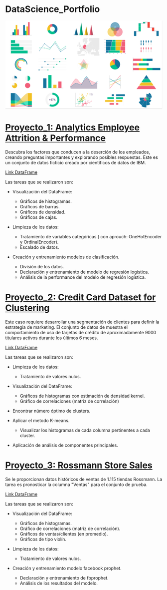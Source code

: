
# DataScience_Portfolio

![](datavizpreviewimage2.png)

# [Proyecto_1: Analytics Employee Attrition & Performance](https://github.com/Lapantufla/Data_Analysis/blob/HumanResources_project/HumanResources_project.ipynb)

Descubra los factores que conducen a la deserción de los empleados, creando preguntas importantes y explorando posibles respuestas. 
Este es un conjunto de datos ficticio creado por científicos de datos de IBM.

[Link DataFrame](https://www.kaggle.com/datasets/pavansubhasht/ibm-hr-analytics-attrition-dataset?datasetId=1067&sortBy=voteCount)

Las tareas que se realizaron son: 

* Visualización del DataFrame: 
  * Gráficos de histogramas.
  * Gráficos de barras.
  * Gráficos de densidad.
  * Gráficos de cajas.
 
* Limpieza de los datos:
  * Tratamiento de variables categóricas ( con aprouch: OneHotEncoder y OrdinalEncoder).
  * Escalado de datos.

* Creación y entrenamiento modelos de clasificación.
  * División de los datos.
  * Declaración y entrenamiento de modelo de regresión logística.
  * Análisis de la performance del modelo de regresión logística.


# [Proyecto_2: Credit Card Dataset for Clustering](https://github.com/Lapantufla/Data_Analysis/blob/Marketing_project/CreditCardClustering_project.ipynb)

Este caso requiere desarrollar una segmentación de clientes para definir la estrategia de marketing. 
El conjunto de datos de muestra el comportamiento de uso de tarjetas de crédito de aproximadamente 9000 titulares activos durante los últimos 6 meses.

[Link DataFrame](https://www.kaggle.com/datasets/arjunbhasin2013/ccdata)

Las tareas que se realizaron son: 

* Limpieza de los datos:
  * Tratamiento de valores nulos.

* Visualización del DataFrame: 
  * Gráficos de histogramas con estimación de densidad kernel.
  * Gráfico de correlaciones (matriz de correlación)

* Encontrar número óptimo de clusters.

* Aplicar el metodo K-means.
  * Visualizar los histogramas de cada columna pertinentes a cada cluster.

* Aplicación de análisis de componentes principales.

# [Proyecto_3: Rossmann Store Sales](https://github.com/Lapantufla/Data_Analysis/tree/StoreSales_project)

Se le proporcionan datos históricos de ventas de 1.115 tiendas Rossmann. La tarea es pronosticar la columna "Ventas" para el conjunto de prueba.

[Link DataFrame](https://www.kaggle.com/c/rossmann-store-sales/data)

Las tareas que se realizaron son: 

* Visualización del DataFrame: 
  * Gráficos de histogramas.
  * Gráfico de correlaciones (matriz de correlación).
  * Gráficos de ventas/clientes (en promedio).
  * Gráficos de tipo violín.

* Limpieza de los datos:
  * Tratamiento de valores nulos.

* Creación y entrenamiento modelo facebook prophet.
   * Declaración y entrenamiento de fbprophet.
   * Análisis de los resultados del modelo.


